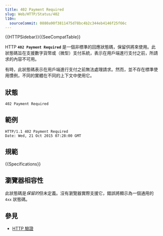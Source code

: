 ```yaml
---
title: 402 Payment Required
slug: Web/HTTP/Status/402
l10n:
  sourceCommit: 0880a90f3811475d78bc4b2c344eb4146f25f66c
---
```


{{HTTPSidebar}}{{SeeCompatTable}}

HTTP **`402 Payment Required`** 是一個非標準的回應狀態碼，保留供將來使用。此狀態碼旨在支援數字貨幣或（微型）支付系統，表示在用戶端進行支付之前，所請求的內容不可用。

有時，此狀態碼表示在用戶端進行支付之前無法處理請求。然而，並不存在標準使用慣例，不同的實體在不同的上下文中使用它。

## 狀態

```http
402 Payment Required
```

## 範例

```http
HTTP/1.1 402 Payment Required
Date: Wed, 21 Oct 2015 07:28:00 GMT
```

## 規範

{{Specifications}}

## 瀏覽器相容性

此狀態碼是*保留的*但未定義。沒有瀏覽器實際支援它，錯誤將顯示為一個通用的 `4xx` 狀態碼。

## 參見

- [HTTP 驗證](/zh-TW/docs/Web/HTTP/Authentication)
